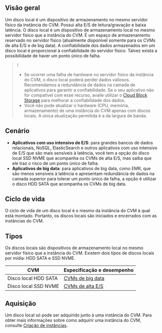 ## Visão geral
Um disco local é um dispositivo de armazenamento no mesmo servidor físico da instância do CVM. Possui alta E/S de leitura/gravação e baixa latência.
O disco local é um dispositivo de armazenamento local no mesmo servidor físico que a instância do CVM. É um espaço de armazenamento reservado no servidor físico (atualmente disponível somente para os CVMs de alta E/S e de big data). A confiabilidade dos dados armazenados em um disco local é proporcional à confiabilidade do servidor físico. Talvez exista a possibilidade de haver um ponto único de falha.



>! 
> - Se ocorrer uma falha de hardware no servidor físico da instância do CVM, o disco local poderá perder dados valiosos. Recomendamos a redundância de dados na camada de aplicativos para garantir a confiabilidade. Se o seu aplicativo não for compatível com esse recurso, avalie utilizar o [Cloud Block Storage](https://intl.cloud.tencent.com/document/product/213/4953) para melhorar a confiabilidade dos dados.
> - Você não pode atualizar o hardware (CPU, memória, armazenamento) de uma instância do CVM apenas com discos locais. A única atualização permitida é a da largura de banda.
> 

## Cenário
- **Aplicativos com uso intensivo de E/S**: para grandes bancos de dados relacionais, NoSQL, ElasticSearch e outros aplicativos com uso intensivo de E/S que são mais sensíveis à latência, você tem a opção do disco local SSD NVME que acompanha os CVMs de alta E/S, mas saiba que ele traz o risco de um ponto único de falha.
- **Aplicativos de big data**: para aplicativos de big data, como EMR, que são menos sensíveis à latência e apresentam redundância de dados na camada superior para tolerar um ponto único de falha, a opção é utilizar o disco HDD SATA que acompanha os CVMs de big data.


## Ciclo de vida
O ciclo de vida de um disco local é o mesmo da instância do CVM à qual está montado. Portanto, os discos locais são iniciados e encerrados com as instâncias do CVM.

## Tipos

Os discos locais são dispositivos de armazenamento local no mesmo servidor físico que a instância do CVM. Existem dois tipos de discos locais por mídia: HDD SATA e SSD NVME.

| CVM | Especificação e desempenho |
|---------|---------|
| Disco local HDD SATA | [CVMs de big data](https://intl.cloud.tencent.com/document/product/213/11518#D) |
| Disco local SSD NVME | [CVMs de alta E/S](https://intl.cloud.tencent.com/document/product/213/11518#I) |

## Aquisição
Um disco local só pode ser adquirido junto à uma instância do CVM. Para obter mais informações sobre como adquirir uma instância do CVM, consulte [Criação de instâncias](https://intl.cloud.tencent.com/document/product/213/4855).

